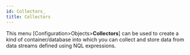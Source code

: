 ```yaml
---
id: Collectors_
title: Collectors
---
```


This menu [Configuration>Objects>**Collectors**] can be used to create a kind of container/database into which you can collect and store data from data streams defined using NQL expressions.


